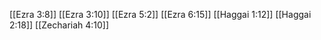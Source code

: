 [[Ezra 3:8]]
[[Ezra 3:10]]
[[Ezra 5:2]]
[[Ezra 6:15]]
[[Haggai 1:12]]
[[Haggai 2:18]]
[[Zechariah 4:10]]
